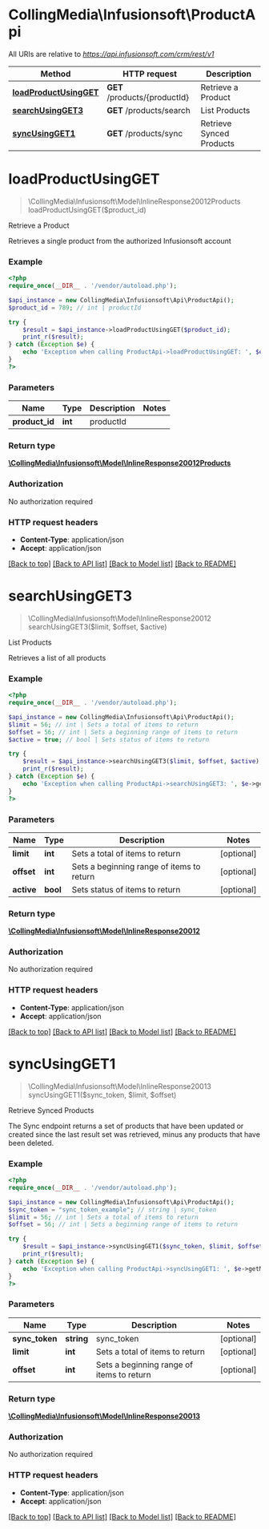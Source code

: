 # CollingMedia\Infusionsoft\ProductApi

All URIs are relative to *https://api.infusionsoft.com/crm/rest/v1*

Method | HTTP request | Description
------------- | ------------- | -------------
[**loadProductUsingGET**](ProductApi.md#loadProductUsingGET) | **GET** /products/{productId} | Retrieve a Product
[**searchUsingGET3**](ProductApi.md#searchUsingGET3) | **GET** /products/search | List Products
[**syncUsingGET1**](ProductApi.md#syncUsingGET1) | **GET** /products/sync | Retrieve Synced Products


# **loadProductUsingGET**
> \CollingMedia\Infusionsoft\Model\InlineResponse20012Products loadProductUsingGET($product_id)

Retrieve a Product

Retrieves a single product from the authorized Infusionsoft account

### Example
```php
<?php
require_once(__DIR__ . '/vendor/autoload.php');

$api_instance = new CollingMedia\Infusionsoft\Api\ProductApi();
$product_id = 789; // int | productId

try {
    $result = $api_instance->loadProductUsingGET($product_id);
    print_r($result);
} catch (Exception $e) {
    echo 'Exception when calling ProductApi->loadProductUsingGET: ', $e->getMessage(), PHP_EOL;
}
?>
```

### Parameters

Name | Type | Description  | Notes
------------- | ------------- | ------------- | -------------
 **product_id** | **int**| productId |

### Return type

[**\CollingMedia\Infusionsoft\Model\InlineResponse20012Products**](../Model/InlineResponse20012Products.md)

### Authorization

No authorization required

### HTTP request headers

 - **Content-Type**: application/json
 - **Accept**: application/json

[[Back to top]](#) [[Back to API list]](../../README.md#documentation-for-api-endpoints) [[Back to Model list]](../../README.md#documentation-for-models) [[Back to README]](../../README.md)

# **searchUsingGET3**
> \CollingMedia\Infusionsoft\Model\InlineResponse20012 searchUsingGET3($limit, $offset, $active)

List Products

Retrieves a list of all products

### Example
```php
<?php
require_once(__DIR__ . '/vendor/autoload.php');

$api_instance = new CollingMedia\Infusionsoft\Api\ProductApi();
$limit = 56; // int | Sets a total of items to return
$offset = 56; // int | Sets a beginning range of items to return
$active = true; // bool | Sets status of items to return

try {
    $result = $api_instance->searchUsingGET3($limit, $offset, $active);
    print_r($result);
} catch (Exception $e) {
    echo 'Exception when calling ProductApi->searchUsingGET3: ', $e->getMessage(), PHP_EOL;
}
?>
```

### Parameters

Name | Type | Description  | Notes
------------- | ------------- | ------------- | -------------
 **limit** | **int**| Sets a total of items to return | [optional]
 **offset** | **int**| Sets a beginning range of items to return | [optional]
 **active** | **bool**| Sets status of items to return | [optional]

### Return type

[**\CollingMedia\Infusionsoft\Model\InlineResponse20012**](../Model/InlineResponse20012.md)

### Authorization

No authorization required

### HTTP request headers

 - **Content-Type**: application/json
 - **Accept**: application/json

[[Back to top]](#) [[Back to API list]](../../README.md#documentation-for-api-endpoints) [[Back to Model list]](../../README.md#documentation-for-models) [[Back to README]](../../README.md)

# **syncUsingGET1**
> \CollingMedia\Infusionsoft\Model\InlineResponse20013 syncUsingGET1($sync_token, $limit, $offset)

Retrieve Synced Products

The Sync endpoint returns a set of products that have been updated or created since the last result set was retrieved, minus any products that have been deleted.

### Example
```php
<?php
require_once(__DIR__ . '/vendor/autoload.php');

$api_instance = new CollingMedia\Infusionsoft\Api\ProductApi();
$sync_token = "sync_token_example"; // string | sync_token
$limit = 56; // int | Sets a total of items to return
$offset = 56; // int | Sets a beginning range of items to return

try {
    $result = $api_instance->syncUsingGET1($sync_token, $limit, $offset);
    print_r($result);
} catch (Exception $e) {
    echo 'Exception when calling ProductApi->syncUsingGET1: ', $e->getMessage(), PHP_EOL;
}
?>
```

### Parameters

Name | Type | Description  | Notes
------------- | ------------- | ------------- | -------------
 **sync_token** | **string**| sync_token | [optional]
 **limit** | **int**| Sets a total of items to return | [optional]
 **offset** | **int**| Sets a beginning range of items to return | [optional]

### Return type

[**\CollingMedia\Infusionsoft\Model\InlineResponse20013**](../Model/InlineResponse20013.md)

### Authorization

No authorization required

### HTTP request headers

 - **Content-Type**: application/json
 - **Accept**: application/json

[[Back to top]](#) [[Back to API list]](../../README.md#documentation-for-api-endpoints) [[Back to Model list]](../../README.md#documentation-for-models) [[Back to README]](../../README.md)

